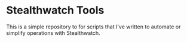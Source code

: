 # Stealthwatch Tools

This is a simple repository to for scripts that I've written to automate or simplify operations with Stealthwatch. 
